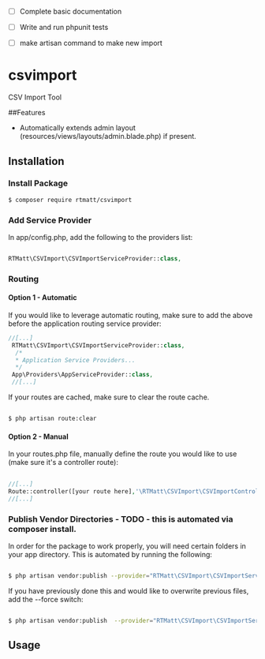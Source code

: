 - [ ] Complete basic documentation
- [ ] Write and run phpunit tests
- [ ] make artisan command to make new import


# csvimport
CSV Import Tool

##Features
* Automatically extends admin layout (resources/views/layouts/admin.blade.php)  if present.

## Installation
### Install Package

``` bash
$ composer require rtmatt/csvimport

```

### Add Service Provider
In app/config.php, add the following to the providers list:

```  php

RTMatt\CSVImport\CSVImportServiceProvider::class,

```
### Routing

#### Option 1 - Automatic 
If you would like to leverage automatic routing, make sure to add the above before the application routing service provider:

``` php 
//[...]
 RTMatt\CSVImport\CSVImportServiceProvider::class,
  /*
  * Application Service Providers...
  */
 App\Providers\AppServiceProvider::class,
 //[...]

```

If your routes are cached, make sure to clear the route cache.


``` bash 

$ php artisan route:clear

```

#### Option 2 - Manual
In your routes.php file, manually define the route you would like to use (make sure it's a controller route):

``` php
 
//[...]
Route::controller([your route here],'\RTMatt\CSVImport\CSVImportController');
//[...]

```


### Publish Vendor Directories - TODO - this is automated via composer install.  
In order for the package to work properly, you will need certain folders in your app directory.  This is automated by running the following:

``` bash 

$ php artisan vendor:publish --provider="RTMatt\CSVImport\CSVImportServiceProvider"

```

If you have previously done this and would like to overwrite previous files, add the --force switch:
``` bash 

$ php artisan vendor:publish  --provider="RTMatt\CSVImport\CSVImportServiceProvider" --force

```

## Usage

